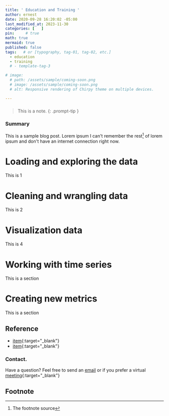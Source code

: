 ```yaml
---
title: ' Education and Training '
author: ernest
date: 2020-09-28 16:20:02 -05:00
last_modified_at: 2023-11-30
categories: [   ]
pin:     # true
math: true
mermaid: true
published: false
tags:   # or [typography, tag-01, tag-02, etc.]
  - education
  - training
  # - template-tag-3

# image: 
  # path: /assets/sample/coming-soon.png
  # image: /assets/sample/coming-soon.png
  # alt: Responsive rendering of Chirpy theme on multiple devices.

---
```




<!-- 

comment section




-->











### 

> This is a note.
{: .prompt-tip }


### Summary


This is a sample blog post. Lorem ipsum I can't remember the rest[^1] of lorem ipsum and don't have an internet connection right now. 



# Loading and exploring the data

  This is 1

# Cleaning and wrangling data

  This is 2

# Visualization data
  
  This is 4


# Working with time series

  This is a section

# Creating new metrics

  This is a section





## Reference

  - [item]( link ){:target="_blank"}
  - [item]( link ){:target="_blank"}









### Contact. 

Have a question? Feel free to send an [email](mailto:s.ernest@gmx.us) or if you prefer a virtual [meeting]( https://calendly.com/s-earnest/15min ){:target="_blank"}



## Footnote

[^1]: The footnote source



